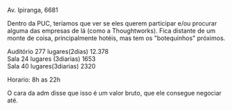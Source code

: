 Av. Ipiranga, 6681

Dentro da PUC, teríamos que ver se eles querem participar e/ou procurar alguma das empresas de lá (como a Thoughtworks). Fica distante de um monte de coisa, principalmente hotéis, mas tem os "botequinhos" próximos.

Auditório 277 lugares(2dias) 12.378  
Sala 24 lugares (3diarias) 1653  
Sala 40 lugares(3diarias) 2320  
  
Horario: 8h as 22h

O cara da adm disse que isso é um valor bruto, que ele consegue negociar até.